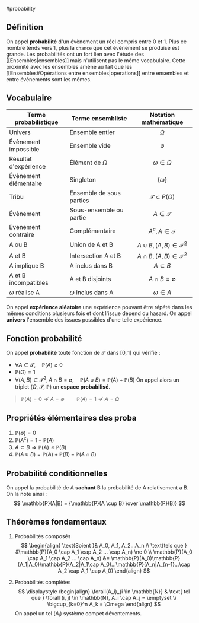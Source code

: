 #probability
## Définition
On appel **probabilité** d'un évènement un réel compris entre 0 et 1. Plus ce nombre tends vers 1, plus la `chance` que cet événement se produise est grande.
Les probabilités ont un fort lien avec l'étude des [[Ensembles|ensembles]] mais n'utilisent pas le même vocabulaire. 
Cette proximité avec les ensembles amène au fait que les [[Ensembles#Opérations entre ensembles|operations]] entre ensembles et entre évènements sont les mêmes. 

## Vocabulaire

| Terme probabilistique | Terme ensembliste        |        Notation mathématique        |
| --------------------- | ------------------------ | :---------------------------------: |
| Univers               | Ensemble entier          |              $\Omega$               |
| Évènement impossible  | Ensemble vide            |             $\emptyset$             |
| Résultat d'expérience | Élément de $\Omega$      |         $\omega \in \Omega$         |
| Évènement élémentaire | Singleton                |            $\{\omega\}$             |
| Tribu                 | Ensemble de sous parties |   $\mathcal{T} \subset P(\Omega)$   |
| Évènement             | Sous-ensemble ou partie  |         $A \in \mathcal{T}$         |
| Evenement contraire   | Complémentaire           |       $A^c, A\in \mathcal{T}$       |
| A ou B                | Union de A et B          | $A \cup B, (A,B) \in \mathcal{T}^2$ |
| A et B                | Intersection A et B      | $A \cap B, (A,B)\in \mathcal{T}^2$  |
| A implique B          | A inclus dans B          |            $A \subset B$            |
| A et B incompatibles  | A et B disjoints         |       $A \cap B = \emptyset$        |
| $\omega$ réalise A    | $\omega$ inclus dans A   |           $\omega \in A$            |
On appel **expérience aléatoire** une expérience pouvant être répété dans les mêmes conditions plusieurs fois et dont l'issue dépend du hasard. 
On appel **univers** l'ensemble des issues possibles d'une telle expérience. 

## Fonction probabilité
On appel **probabilité** toute fonction de $\mathcal{T}$ dans $[0,1]$ qui vérifie :
- $\forall A \in \mathcal{T}, \quad \mathbb{P}(A) \ge 0$
- $\mathbb{P}(\Omega) = 1$
- $\forall (A, B) \in \mathcal{T}^2, A \cap B = \emptyset, \quad \mathbb{P}(A \cup B) = \mathbb{P}(A) + \mathbb{P}(B)$
On appel alors un triplet ($\Omega$, $\mathcal{T}$, $\mathbb{P}$) un **espace probabilisé**.
> $\mathbb{P}(A) = 0 \not \Rightarrow A = \emptyset \quad \quad \mathbb{P}(A) = 1 \not \Rightarrow A = \Omega$

## Propriétés élémentaires des proba
1. $\mathbb{P}(\emptyset) = 0$
2. $\mathbb{P}(A^c) = 1-\mathbb{P}(A)$
3. $A \subset B \Rightarrow \mathbb{P}(A) \le  \mathbb{P}(B)$
4. $\mathbb{P}(A \cup B) = \mathbb{P}(A) + \mathbb{P}(B) - \mathbb{P}(A \cap B)$

## Probabilité conditionnelles 
On appel la probabilité de A **sachant** B la probabilité de A relativement a B. On la note ainsi :
$$
\mathbb{P}(A|B) = {\mathbb{P}(A \cup B) \over \mathbb{P}(B)}
$$
## Théorèmes fondamentaux
1. Probabilités composés
$$
\begin{align}
\text{Soient }& A_0, A_1, A_2...A_n \\
\text{tels que } &\mathbb{P}(A_0 \cap A_1 \cap A_2 ... \cap A_n) \ne 0 \\
\mathbb{P}(A_0 \cap A_1 \cap A_2 ... \cap A_n) &= \mathbb{P}(A_0)\mathbb{P}(A_1|A_0)\mathbb{P}(A_2|A_1\cap A_0)...\mathbb{P}(A_n|A_{n-1}...\cap A_2 \cap A_1 \cap A_0)
\end{align}
$$

2. Probabilités complètes
$$
\displaystyle
\begin{align}
\forall(A_i)_{i \in \mathbb{N}} & \text{ tel que } \forall (i, j) \in \mathbb{N}, A_i \cap A_j =  \emptyset \\
\bigcup_{k=0}^n  A_k = \Omega
\end{align}
$$
On appel un tel $(A_i)$ système compet déventements.

